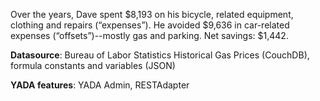 Over the years, Dave spent $8,193 on his bicycle, related equipment, clothing and repairs (“expenses”). He avoided $9,636 in car-related expenses (“offsets”)--mostly gas and parking. Net savings: $1,442.

**Datasource**: Bureau of Labor Statistics Historical Gas Prices (CouchDB), formula constants and variables (JSON)

**YADA features**: YADA Admin, RESTAdapter
